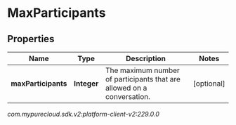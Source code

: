 # MaxParticipants


## Properties

| Name | Type | Description | Notes |
| ------------ | ------------- | ------------- | ------------- |
| **maxParticipants** | **Integer** | The maximum number of participants that are allowed on a conversation. |  [optional] |




_com.mypurecloud.sdk.v2:platform-client-v2:229.0.0_
